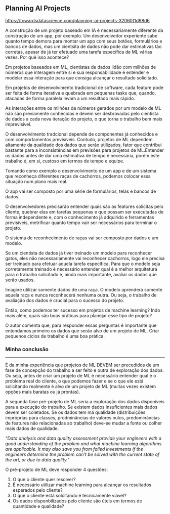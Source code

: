 ## Planning AI Projects

https://towardsdatascience.com/planning-ai-projects-32060f1d98d6

A construção de um projeto baseado em IA é necessariamente diferente da construção de um app, por exemplo. Um desenvolvedor experiente sabe quanto tempo demora para montar um app com seus botões, formulários e bancos de dados, mas um cientsita de dados não pode dar estimativas tão corretas, apesar de já ter efetuado uma tarefa específica de ML várias vezes. Por quê isso acontece?

Em projetos baseados em ML, cientistas de dados lidão com milhões de números que interagem entre si e sua responsabilidade é entender e modelar essa interação para que consiga alcançar o resultado solicitado.

Em projetos de desenvolvimento tradicional de software, cada feature pode ser feita de forma iterativa e quebrada em pequenas tasks que, quando, atacadas de forma paralela levam a um resultado mais rápido.

As interações entre os milhões de números gerados por um modelo de ML não são previamente conhecidas e devem ser desbravadas pelo cientista de dados a cada nova iteração do projeto, o que torna o trabalho bem mais imprevisível.

O desenvolvimento tradcional depende de componentes já conhecidos e com comportamentos previsíveis. Contudo, projetos de ML dependem altamente da qualidade dos dados que serão utilizados, fator que contribui bastante para a inconsistências em previsões para projetos de ML.Entender os dados antes de dar uma estimativa de tempo é necessária, porém este trabalho é, em si, custoso em termos de tempo e equipe.

Tomando como exemplo o desenvolvimento de um app e de um sistema que reconheça diferentes raças de cachorros, podemos colocar essa situação num plano mais real.

O app vai ser composto por uma série de formulários, telas e bancos de dados.

O desenvolvedores precisarão entender quais são as features solicitas pelo cliente, quebrar elas em tarefas pequenas e que possam ser executadas de forma independente e, com o conhecimento já adquirido e ferramentas previsíveis, metrificar quanto tempo vair ser necessários para terminar o projeto.

O sistema de reconhecimento de raças vai ser composto por dados e um modelo.

Se um cientista de dados já tiver treinado um modelo para reconhecer gatos, eles não necessariamente vai reconhecer cachorros, logo ele precisa ser treinado para efetuar aquela tarefa específica. Para que o modelo seja corretamente treinado é necessário entender qual é a melhor arquitetura para o trabalho solicitado e, ainda mais importante, avaliar os dados que serão usados.

Imagine utilizar somente dados de uma raça. O modelo aprenderá somente aquela raça e nunca reconhecerá nenhuma outra. Ou seja, o trabalho de avaliação dos dados é crucial para o sucesso do projeto.

Então, como podemos ter sucesso em projetos de machine learning? Indo mais além, quais são boas práticas para planejar esse tipo de projeto?

O autor comenta que, para responder essas perguntas é importante que entendamos primeiro os dados que serão alvo de um projeto de ML. Criar pequenos ciclos de trabalho é uma boa prática.

### Minha conclusão

___


É da minha experiência que projetos de ML DEVEM ser precedidos de um fase de concepção do trabalho a ser feito e outra de exploração dos dados. Ou seja, antes de criar um projeto de ML é necessário entender qual é o problema real do cliente, o que podemos fazer e se o que ele está solicitando realmente é alvo de um projeto de ML (muitas vezes existem opções mais baratas ou já prontas).

A segunda fase pré-projeto de ML seria a exploração dos dados disponíveis para a execução do trabalho. Se existem dados insuficientes mais dados devem ser coletados. Se os dados tem má qualidade (distribuições impróprias para classes, prodminâncias de valores nulos, predominâncias de features não relacionadas ao trabalho) deve-se mudar a fonte ou colher mais dados de qualidade. 

_"Data analysis and data quality assessment provide your engineers with a good understanding of the problem and what machine learning algorithms are applicable. It may also save you from failed investments if the engineers determine the problem can’t be solved with the current state of the art, or due to data quality."_

O pré-projeto de ML deve responder 4 questões:

1. O que o cliente quer resolver?
2. É necessário utilizar machine learning para alcançar os resultados esperados pelo cliente?
3. O que o cliente está solcitando é tecnicamente viável?
4. Os dados disponbilizados pelo cliente são úteis em termos de quantidade e qualidade?
